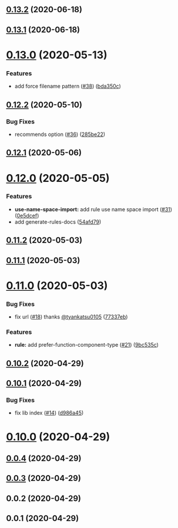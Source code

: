 ## [0.13.2](https://github.com/tyankatsu0105/eslint-plugin/compare/v0.13.0...v0.13.2) (2020-06-18)



## [0.13.1](https://github.com/tyankatsu0105/eslint-plugin/compare/v0.13.0...v0.13.1) (2020-06-18)



# [0.13.0](https://github.com/tyankatsu0105/eslint-plugin/compare/v0.12.2...v0.13.0) (2020-05-13)


### Features

* add force filename pattern ([#38](https://github.com/tyankatsu0105/eslint-plugin/issues/38)) ([bda350c](https://github.com/tyankatsu0105/eslint-plugin/commit/bda350cf04d44e98ac5111ee3b521cb414355554))



## [0.12.2](https://github.com/tyankatsu0105/eslint-plugin/compare/v0.12.1...v0.12.2) (2020-05-10)


### Bug Fixes

* recommends option ([#36](https://github.com/tyankatsu0105/eslint-plugin/issues/36)) ([285be22](https://github.com/tyankatsu0105/eslint-plugin/commit/285be22ba0480a9e193a4ac9b935a72039229ba5))



## [0.12.1](https://github.com/tyankatsu0105/eslint-plugin/compare/v0.12.0...v0.12.1) (2020-05-06)



# [0.12.0](https://github.com/tyankatsu0105/eslint-plugin/compare/v0.11.1...v0.12.0) (2020-05-05)


### Features

* **use-name-space-import:** add rule use name space import ([#31](https://github.com/tyankatsu0105/eslint-plugin/issues/31)) ([0e5dcef](https://github.com/tyankatsu0105/eslint-plugin/commit/0e5dcef99c9d31ee0704d11a094b501258ef01a5))
* add generate-rules-docs ([54afd79](https://github.com/tyankatsu0105/eslint-plugin/commit/54afd79ba6e71c2c8222c9392b631bac36b117f0))



## [0.11.2](https://github.com/tyankatsu0105/eslint-plugin/compare/v0.11.1...v0.11.2) (2020-05-03)



## [0.11.1](https://github.com/tyankatsu0105/eslint-plugin/compare/v0.10.3...v0.11.1) (2020-05-03)



# [0.11.0](https://github.com/tyankatsu0105/eslint-plugin/compare/v0.10.2...v0.11.0) (2020-05-03)


### Bug Fixes

* fix url ([#18](https://github.com/tyankatsu0105/eslint-plugin/issues/18)) thanks [@tyankatsu0105](https://github.com/tyankatsu0105) ([77337eb](https://github.com/tyankatsu0105/eslint-plugin/commit/77337eb09a6cb9232b0914af98a88f93f412e9f8))


### Features

* **rule:** add prefer-function-component-type ([#21](https://github.com/tyankatsu0105/eslint-plugin/issues/21)) ([9bc535c](https://github.com/tyankatsu0105/eslint-plugin/commit/9bc535c8331c5a9f3d4492d94d4a61d3d4cf61bc))



## [0.10.2](https://github.com/tyankatsu0105/eslint-plugin/compare/v0.10.1...v0.10.2) (2020-04-29)



## [0.10.1](https://github.com/tyankatsu0105/eslint-plugin/compare/v0.10.0...v0.10.1) (2020-04-29)


### Bug Fixes

* fix lib index ([#14](https://github.com/tyankatsu0105/eslint-plugin/issues/14)) ([d986a45](https://github.com/tyankatsu0105/eslint-plugin/commit/d986a45a4a8a2359c90e2a458bf0bb5ddf096fff))



# [0.10.0](https://github.com/tyankatsu0105/eslint-plugin/compare/v0.0.4...v0.10.0) (2020-04-29)



## [0.0.4](https://github.com/tyankatsu0105/eslint-plugin-with-typescript/compare/v0.0.3...v0.0.4) (2020-04-29)



## [0.0.3](https://github.com/tyankatsu0105/eslint-plugin-with-typescript/compare/v0.0.2...v0.0.3) (2020-04-29)



## 0.0.2 (2020-04-29)

## 0.0.1 (2020-04-29)
